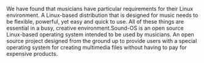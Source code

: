 We have found that musicians have particular requirements for their Linux environment. 
A Linux-based distribution that is designed for music needs to be flexible, powerful, yet easy and quick to use.
All of these things are essential in a busy, creative environment.Sound-OS is an open source Linux-based operating system intended to be used by musicians. 
An open source project designed from the ground up to provide users with a special operating system for creating multimedia files without having to pay for expensive products.
